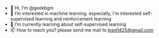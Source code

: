 - 👋 Hi, I’m @geekbgm
- 👀 I’m interested in machine learning. especially, i'm interested self-supervised learning and reinforcement learning
- 🌱 I’m currently learning about self-supervised learning
- 📫 How to reach you? please send me mail to bgm1425@gmail.com
